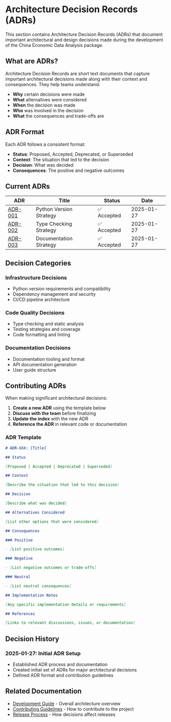 # Architecture Decision Records (ADRs)

This section contains Architecture Decision Records (ADRs) that document important architectural and design
decisions made during the development of the China Economic Data Analysis package.

## What are ADRs?

Architecture Decision Records are short text documents that capture important architectural decisions made along
with their context and consequences. They help teams understand:

- **Why** certain decisions were made
- **What** alternatives were considered
- **When** the decision was made
- **Who** was involved in the decision
- **What** the consequences and trade-offs are

## ADR Format

Each ADR follows a consistent format:

- **Status**: Proposed, Accepted, Deprecated, or Superseded
- **Context**: The situation that led to the decision
- **Decision**: What was decided
- **Consequences**: The positive and negative outcomes

## Current ADRs

| ADR                                       | Title                   | Status      | Date       |
| ----------------------------------------- | ----------------------- | ----------- | ---------- |
| [ADR-001](001-python-version-strategy.md) | Python Version Strategy | ✅ Accepted | 2025-01-27 |
| [ADR-002](002-type-checking-strategy.md)  | Type Checking Strategy  | ✅ Accepted | 2025-01-27 |
| [ADR-003](003-documentation-strategy.md)  | Documentation Strategy  | ✅ Accepted | 2025-01-27 |

## Decision Categories

### Infrastructure Decisions

- Python version requirements and compatibility
- Dependency management and security
- CI/CD pipeline architecture

### Code Quality Decisions

- Type checking and static analysis
- Testing strategies and coverage
- Code formatting and linting

### Documentation Decisions

- Documentation tooling and format
- API documentation generation
- User guide structure

## Contributing ADRs

When making significant architectural decisions:

1. **Create a new ADR** using the template below
2. **Discuss with the team** before finalizing
3. **Update the index** with the new ADR
4. **Reference the ADR** in relevant code or documentation

### ADR Template

```markdown
# ADR-XXX: [Title]

## Status

[Proposed | Accepted | Deprecated | Superseded]

## Context

[Describe the situation that led to this decision]

## Decision

[Describe what was decided]

## Alternatives Considered

[List other options that were considered]

## Consequences

### Positive

- [List positive outcomes]

### Negative

- [List negative outcomes or trade-offs]

### Neutral

- [List neutral consequences]

## Implementation Notes

[Any specific implementation details or requirements]

## References

[Links to relevant discussions, issues, or documentation]
```

## Decision History

### 2025-01-27: Initial ADR Setup

- Established ADR process and documentation
- Created initial set of ADRs for major architectural decisions
- Defined ADR format and contribution guidelines

## Related Documentation

- [Development Guide](../development/architecture.md) - Overall architecture overview
- [Contributing Guidelines](../development/contributing.md) - How to contribute to the project
- [Release Process](../development/release-process.md) - How decisions affect releases
